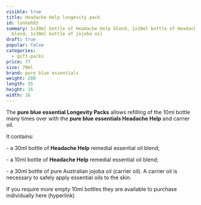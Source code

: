 ```yaml
---
visible: true
title: Headache Help longevity pack
id: lonheh03
summary: 1x30ml bottle of Headache Help blend, 1x10ml bottle of Headache Help
  blend, 1x30ml bottle of jojoba oil
draft: true
popular: false
categories:
  - gift-packs
price: 77
size: 70ml
brand: pure blue essentials
weight: 280
length: 35
height: 16
width: 16
---
```

The **pure blue essential Longevity Packs** allows refilling of the 10ml bottle many times over with the **pure blue essentials Headache Help** and carrier oil. 

It contains:

\- a 30ml bottle of **Headache Help** remedial essential oil blend;

\- a 10ml bottle of **Headache Help** remedial essential oil blend;

\- a 30ml bottle of pure Australian jojoba oil (carrier oil). A carrier oil is necessary to safely apply essential oils to the skin.

If you require more empty 10ml bottles they are available to purchase individually here (hyperlink)